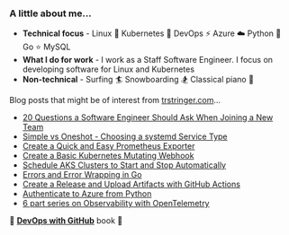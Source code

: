 ### A little about me...

* **Technical focus** - Linux :penguin:  Kubernetes :whale: DevOps :zap: Azure :cloud: Python :snake: Go :star: MySQL
* **What I do for work** - I work as a Staff Software Engineer. I focus on developing software for Linux and Kubernetes
* **Non-technical** -  Surfing :surfer: Snowboarding :snowboarder: Classical piano :musical_note:

Blog posts that might be of interest from [trstringer.com](https://trstringer.com)...

* [20 Questions a Software Engineer Should Ask When Joining a New Team](https://trstringer.com/20-questions-for-new-software-team/)
* [Simple vs Oneshot - Choosing a systemd Service Type](https://trstringer.com/simple-vs-oneshot-systemd-service/)
* [Create a Quick and Easy Prometheus Exporter](https://trstringer.com/quick-and-easy-prometheus-exporter/)
* [Create a Basic Kubernetes Mutating Webhook](https://trstringer.com/kubernetes-mutating-webhook/)
* [Schedule AKS Clusters to Start and Stop Automatically](https://trstringer.com/schedule-aks-start-stop-automatically/)
* [Errors and Error Wrapping in Go](https://trstringer.com/errors-and-error-wrapping-go/)
* [Create a Release and Upload Artifacts with GitHub Actions](https://trstringer.com/github-actions-create-release-upload-artifacts/)
* [Authenticate to Azure from Python](https://trstringer.com/authenticate-python-to-azure/)
* [6 part series on Observability with OpenTelemetry](https://trstringer.com/otel-part1-intro/)

📗 [**DevOps with GitHub**](https://trstringer.gumroad.com/l/devops-with-github) book 📗
